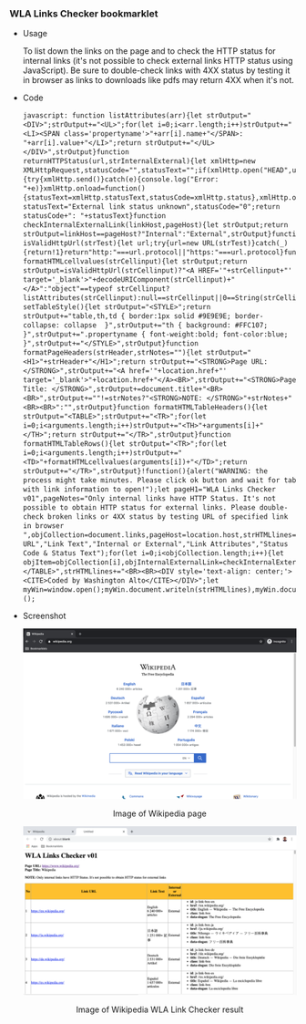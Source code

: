 ### WLA Links Checker bookmarklet

  * Usage 

    To list down the links on the page and to check the HTTP status for internal links (it's not possible to check external links HTTP status using JavaScript). Be sure to double-check links with 4XX status by testing it in browser as links to downloads like pdfs may return 4XX when it's not. 
    
  * Code  

    ```
    javascript: function listAttributes(arr){let strOutput="<DIV>";strOutput+="<UL>";for(let i=0;i<arr.length;i++)strOutput+="<LI><SPAN class='propertyname'>"+arr[i].name+"</SPAN>: "+arr[i].value+"</LI>";return strOutput+="</UL></DIV>",strOutput}function returnHTTPStatus(url,strInternalExternal){let xmlHttp=new XMLHttpRequest,statusCode="",statusText="";if(xmlHttp.open("HEAD",url,!1),"Internal"==strInternalExternal){try{xmlHttp.send()}catch(e){console.log("Error: "+e)}xmlHttp.onload=function(){statusText=xmlHttp.statusText,statusCode=xmlHttp.status},xmlHttp.onload()}else statusText="External link status unknown",statusCode="0";return statusCode+": "+statusText}function checkInternalExternalLink(linkHost,pageHost){let strOutput;return strOutput=linkHost==pageHost?"Internal":"External",strOutput}function isValidHttpUrl(strTest){let url;try{url=new URL(strTest)}catch(_){return!1}return"http:"===url.protocol||"https:"===url.protocol}function formatHTMLcellvalues(strCellinput){let strOutput;return strOutput=isValidHttpUrl(strCellinput)?"<A HREF='"+strCellinput+"' target='_blank'>"+decodeURIComponent(strCellinput)+"</A>":"object"==typeof strCellinput?listAttributes(strCellinput):null==strCellinput||0==String(strCellinput).trim().length?"":String(strCellinput).trim(),strOutput}function setTableStyle(){let strOutput="<STYLE>";return strOutput+="table,th,td { border:1px solid #9E9E9E; border-collapse: collapse  }",strOutput+="th { background: #FFC107; }",strOutput+=".propertyname { font-weight:bold; font-color:blue; }",strOutput+="</STYLE>",strOutput}function formatPageHeaders(strHeader,strNotes=""){let strOutput="<H1>"+strHeader+"</H1>";return strOutput+="<STRONG>Page URL: </STRONG>",strOutput+="<A href='"+location.href+"' target='_blank'>"+location.href+"</A><BR>",strOutput+="<STRONG>Page Title: </STRONG>",strOutput+=document.title+"<BR><BR>",strOutput+=""!=strNotes?"<STRONG>NOTE: </STRONG>"+strNotes+"<BR><BR>":"",strOutput}function formatHTMLTableHeaders(){let strOutput="<TABLE>";strOutput+="<TR>";for(let i=0;i<arguments.length;i++)strOutput+="<TH>"+arguments[i]+"</TH>";return strOutput+="</TR>",strOutput}function formatHTMLTableRows(){let strOutput="<TR>";for(let i=0;i<arguments.length;i++)strOutput+="<TD>"+formatHTMLcellvalues(arguments[i])+"</TD>";return strOutput+="</TR>",strOutput}!function(){alert("WARNING: the process might take minutes. Please click ok button and wait for tab with link information to open!");let pageH1="WLA Links Checker v01",pageNotes="Only internal links have HTTP Status. It's not possible to obtain HTTP status for external links. Please double-check broken links or 4XX status by testing URL of specified link in browser ",objCollection=document.links,pageHost=location.host,strHTMLlines="";strHTMLlines+=setTableStyle(),strHTMLlines+=formatPageHeaders(pageH1,pageNotes),strHTMLlines+=formatHTMLTableHeaders("No","Link URL","Link Text","Internal or External","Link Attributes","Status Code & Status Text");for(let i=0;i<objCollection.length;i++){let objItem=objCollection[i],objInternalExternalLink=checkInternalExternalLink(objItem.host,pageHost);strHTMLlines+=formatHTMLTableRows(i+1,objItem.href,objItem.innerText,objInternalExternalLink,objItem.attributes,returnHTTPStatus(objItem.href,objInternalExternalLink))}strHTMLlines+="</TABLE>",strHTMLlines+="<BR><BR><DIV style='text-align: center;'><CITE>Coded by Washington Alto</CITE></DIV>";let myWin=window.open();myWin.document.writeln(strHTMLlines),myWin.document.close()}();
    ```
  * Screenshot  

    ![image of Wikipedia page](screenshots/Wikipedia.png)
      
    <p align=center>Image of Wikipedia page</p>

    ![image of WLA Link Checker result](screenshots/WLALinkCheckerOutput.png)

    <p align=center>Image of Wikipedia WLA Link Checker result</p>
